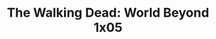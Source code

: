 ---
layout: episodios
title: "The Walking Dead: World Beyond 1x05"
url_serie_padre: 'the-walking-dead-world-beyond/temporada-1'
category: 'series'
capitulo: 'yes'
anio: '2020'
prev: 'capitulo-4'
proximo: 'capitulo-6'
sandbox: allow-same-origin allow-forms
idioma: 'Subtitulado'
reproductor: 'fembed'
calidad: 'Full HD'
reproductores_fembed: ["https://femax20.com/v/pkdm5imkrl113rn","Subtitulado","https://www.fembed.com/v/pg83jbmkrl-5580","Subtitulado","https://www.fembed.live/v/pkdm5imkrl113rn?hls4=yes","Subtitulado","https://femax20.com/v/k7y5mu3wkj88g4g","Subtitulado"]
tags:
- Terror
---